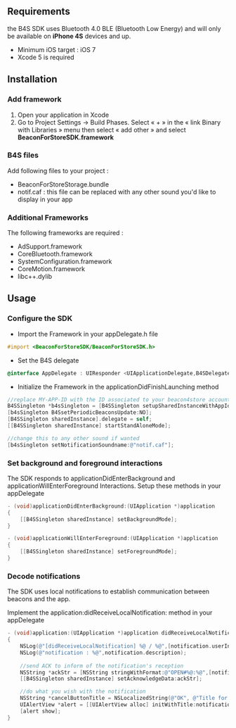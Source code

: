 ## Requirements

the B4S SDK uses Bluetooth 4.0 BLE (Bluetooth Low Energy) and will only be available on **iPhone 4S** devices and up.
- Minimum iOS target : iOS 7
- Xcode 5 is required

## Installation

### Add framework
1. Open your application in Xcode
2. Go to Project Settings -> Build Phases. Select « + » in the « link Binary with Libraries » menu
then select « add other » and select **BeaconForStoreSDK.framework**

### B4S files
Add following files to your project : 
- BeaconForStoreStorage.bundle
- notif.caf : this file can be replaced with any other sound you'd like to display in your app

### Additional Frameworks
The following frameworks are required :
- AdSupport.framework
- CoreBluetooth.framework
- SystemConfiguration.framework
- CoreMotion.framework
- libc++.dylib


## Usage

### Configure the SDK

- Import the Framework in your appDelegate.h file
```objective-c
#import <BeaconForStoreSDK/BeaconForStoreSDK.h>
```
- Set the B4S delegate
```objective-c
@interface AppDelegate : UIResponder <UIApplicationDelegate,B4SDelegate>
```
- Initialize the Framework in the applicationDidFinishLaunching method
```objective-c
//replace MY-APP-ID with the ID associated to your beacon4store account
B4SSingleton *b4sSingleton = [B4SSingleton setupSharedInstanceWithAppId:@"MY-APP-ID" adminMode:NO];
[b4sSingleton B4SsetPeriodicBeaconsUpdate:NO];
[B4SSingleton sharedInstance].delegate = self;
[[B4SSingleton sharedInstance] startStandAloneMode];

//change this to any other sound if wanted
[b4sSingleton setNotificationSoundname:@"notif.caf"];
```

### Set background and foreground interactions

The SDK responds to applicationDidEnterBackground and applicationWillEnterForeground Interactions. Setup these methods in your appDelegate

```objective-c
- (void)applicationDidEnterBackground:(UIApplication *)application
{
	[[B4SSingleton sharedInstance] setBackgroundMode];
}

- (void)applicationWillEnterForeground:(UIApplication *)application
{
	[[B4SSingleton sharedInstance] setForegroundMode]; 
}
```

### Decode notifications

The SDK uses local notifications to establish communication between beacons and the app.

Implement the  application:didReceiveLocalNotification: method in your appDelegate

```objective-c
- (void)application:(UIApplication *)application didReceiveLocalNotification:(UILocalNotification *)notification
{
	NSLog(@"[didReceiveLocalNotification] %@ / %@",[notification.userInfo objectForKey:@"sBeaconId"],[notification.userInfo objectForKey:@"sContentId"]);
	NSLog(@"notification : %@",notification.description);
    
	//send ACK to inform of the notification's reception 
	NSString *ackStr = [NSString stringWithFormat:@"OPEN#%@:%@",[notification.userInfo objectForKey:@"sBeaconId"],[notification.userInfo objectForKey:@"sContentId"]];
	[[B4SSingleton sharedInstance] setAcknowledgeData:ackStr];

	//do what you wish with the notification
	NSString *cancelButtonTitle = NSLocalizedString(@"OK", @"Title for cancel button in local notification");
	UIAlertView *alert = [[UIAlertView alloc] initWithTitle:notification.alertBody message:nil delegate:nil cancelButtonTitle:cancelButtonTitle otherButtonTitles:nil];
	[alert show];
}
```
